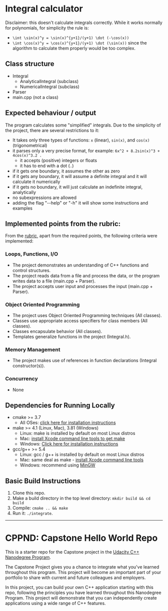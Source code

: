 # Integral calculator

Disclaimer: this doesn't calculate integrals correctly. 
While it works normally for polynomials, for simplicity the rule is: 
 - `\int \sin(x)^y = \sin(x)^{y+1}/(y+1) \dot (-\cos(x))`
 - `\int \cos(x)^y = \cos(x)^{y+1}/(y+1) \dot (\sin(x))`
since the algorithm to calculate them properly would be too complex.

## Class structure
 - Integral
   - AnalyticalIntegral (subclass)
   - NumericalIntegral (subclass)
 - Parser
 - main.cpp (not a class)

## Expected behaviour / output
The program calculates some "simplified" integrals. Due to the simplicity of the project, there are several restrictions to it:
 - It takes only three types of functions: `x` (linear), `sin(x)`, and `cos(x)` (trigonometrical)
 - it parses only a very precise format, for example:
   `6x^2 + 8.2sin(x)^3 + 4cos(x)^3.2 .`
   - it accepts (positive) integers or floats
   - it has to end with a dot (`.`)
 - if it gets one boundary, it assumes the other as zero
 - if it gets any boundary, it will assume a definite integral and it will calculate it numerically
 - if it gets no boundary, it will just calculate an indefinite integral, analytically
 - no subexpressions are allowed
 - adding the flag "--help" or "-h" it will show some instructions and examples
 
## Implemented points from the rubric:
From the [rubric](https://review.udacity.com/#!/rubrics/2533/view), apart from the required points, the following criteria were implemented:

### Loops, Functions, I/O
 - The project demonstrates an understanding of C++ functions and control structures.
 - The project reads data from a file and process the data, or the program writes data to a file (main.cpp + Parser).
 - The project accepts user input and processes the input (main.cpp + Parser).

### Object Oriented Programming
 - The project uses Object Oriented Programming techniques (All classes).
 - Classes use appropriate access specifiers for class members (All classes).
 - Classes encapsulate behavior (All classes).
 - Templates generalize functions in the project (Integral.h).

 ### Memory Management
 - The project makes use of references in function declarations (Integral constructor(s)).

 ### Concurrency
 - None

## Dependencies for Running Locally
* cmake >= 3.7
  * All OSes: [click here for installation instructions](https://cmake.org/install/)
* make >= 4.1 (Linux, Mac), 3.81 (Windows)
  * Linux: make is installed by default on most Linux distros
  * Mac: [install Xcode command line tools to get make](https://developer.apple.com/xcode/features/)
  * Windows: [Click here for installation instructions](http://gnuwin32.sourceforge.net/packages/make.htm)
* gcc/g++ >= 5.4
  * Linux: gcc / g++ is installed by default on most Linux distros
  * Mac: same deal as make - [install Xcode command line tools](https://developer.apple.com/xcode/features/)
  * Windows: recommend using [MinGW](http://www.mingw.org/)

## Basic Build Instructions

1. Clone this repo.
2. Make a build directory in the top level directory: `mkdir build && cd build`
3. Compile: `cmake .. && make`
4. Run it: `./integrate`.

---

# CPPND: Capstone Hello World Repo

This is a starter repo for the Capstone project in the [Udacity C++ Nanodegree Program](https://www.udacity.com/course/c-plus-plus-nanodegree--nd213).

The Capstone Project gives you a chance to integrate what you've learned throughout this program. This project will become an important part of your portfolio to share with current and future colleagues and employers.

In this project, you can build your own C++ application starting with this repo, following the principles you have learned throughout this Nanodegree Program. This project will demonstrate that you can independently create applications using a wide range of C++ features.
